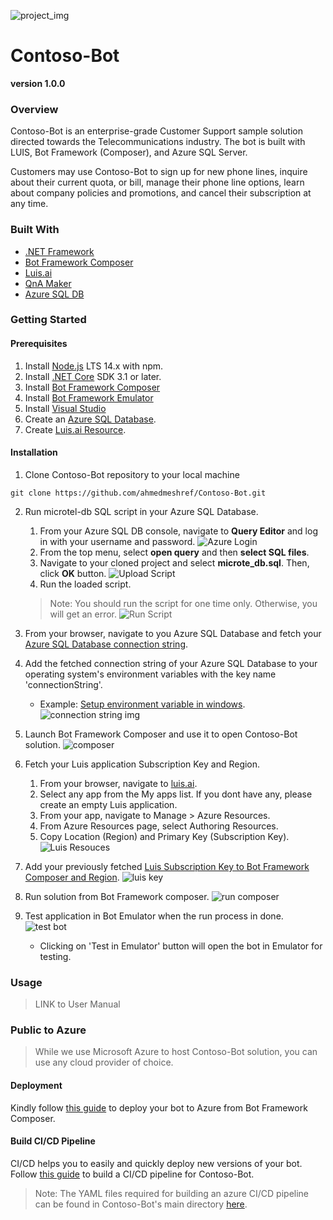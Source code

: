 ![project_img](./docsImages/logo.jpg)

# Contoso-Bot
**version 1.0.0**

### Overview

Contoso-Bot is an enterprise-grade Customer Support sample solution directed towards the Telecommunications industry. The bot is built with LUIS, Bot Framework (Composer), and Azure SQL Server. 

Customers may use Contoso-Bot to sign up for new phone lines, inquire about their current quota, or bill, manage their phone line options, learn about company policies and promotions, and cancel their subscription at any time.  


### Built With

- [.NET Framework](https://docs.microsoft.com/en-us/dotnet/)
- [Bot Framework Composer](https://docs.microsoft.com/en-us/composer/introduction?tabs=v2x) 
- [Luis.ai](https://docs.microsoft.com/en-us/azure/cognitive-services/luis/)  
- [QnA Maker](https://azure.microsoft.com/en-us/services/cognitive-services/qna-maker/#overview)
- [Azure SQL DB](https://azure.microsoft.com/en-us/products/azure-sql/database/)


### Getting Started
 
#### Prerequisites
1. Install [Node.js](https://nodejs.org/en/) LTS 14.x with npm.
2. Install [.NET Core](https://dotnet.microsoft.com/download/dotnet/3.1) SDK 3.1 or later.
3. Install [Bot Framework Composer](https://docs.microsoft.com/en-us/composer/install-composer?tabs=windows) 
4. Install [Bot Framework Emulator](https://github.com/microsoft/BotFramework-Emulator/releases) 
5. Install [Visual Studio](https://visualstudio.microsoft.com/vs/community/)
6. Create an [Azure SQL Database](https://docs.microsoft.com/en-us/azure/azure-sql/database/single-database-create-quickstart?tabs=azure-portal).
7. Create [Luis.ai Resource](https://docs.microsoft.com/en-us/azure/cognitive-services/luis/sign-in-luis-portal). 

#### Installation 
1. Clone Contoso-Bot repository to your local machine 
```
git clone https://github.com/ahmedmeshref/Contoso-Bot.git
```

2. Run microtel-db SQL script in your Azure SQL Database.
   1. From your Azure SQL DB console, navigate to <b>Query Editor</b> and log in with your username and password. 
   ![Azure Login](./docsImages/azureLogin.png)
   1. From the top menu, select <b>open query</b> and then <b>select SQL files</b>.
   2. Navigate to your cloned project and select <b>microte_db.sql</b>. Then, click <b>OK</b> button. 
    ![Upload Script](./docsImages/uploadScript.png)
   3. Run the loaded script.
   > Note: You should run the script for one time only. Otherwise, you will get an error. 
   ![Run Script](./docsImages/runScript.png)

3. From your browser, navigate to you Azure SQL Database and fetch your [Azure SQL Database connection string](https://docs.microsoft.com/en-us/azure/azure-sql/database/connect-query-content-reference-guide#get-adonet-connection-information-optional---sql-database-only). 
 
4. Add the fetched connection string of your Azure SQL Database to your operating system's environment variables with the key name 'connectionString'.
    - Example: [Setup environment variable in windows](https://docs.oracle.com/en/database/oracle/machine-learning/oml4r/1.5.1/oread/creating-and-modifying-environment-variables-on-windows.html). 
        ![connection string img](./docsImages/connectionString.png)

5. Launch Bot Framework Composer and use it to open Contoso-Bot solution. 
    ![composer](./docsImages/composer.png)

6. Fetch your Luis application Subscription Key and Region.
   1. From your browser, navigate to [luis.ai](https://luis.ai/).
   2. Select any app from the My apps list. If you dont have any, please create an empty Luis application. 
   3. From your app, navigate to Manage > Azure Resources.  
   4. From Azure Resources page, select Authoring Resources. 
   5. Copy Location (Region) and Primary Key (Subscription Key).
   ![Luis Resouces](./docsImages/luisResources.png)


7. Add your previously fetched [Luis Subscription Key to Bot Framework Composer and Region](https://docs.microsoft.com/en-us/composer/how-to-add-luis?tabs=v2x#update-luis-keys). 
    ![luis key](./docsImages/luisKey.png)

8. Run solution from Bot Framework composer.
    ![run composer](./docsImages/runComposer.png) 
    
9.  Test application in Bot Emulator when the run process in done.
    ![test bot](./docsImages/testApp.png)
    - Clicking on 'Test in Emulator' button will open the bot in Emulator for testing.  


### Usage

> LINK to User Manual

### Public to Azure  

> While we use Microsoft Azure to host Contoso-Bot solution, you can use any cloud provider of choice.    

#### Deployment

Kindly follow [this guide](https://docs.microsoft.com/en-us/composer/how-to-publish-bot?tabs=v2x) to deploy your bot to Azure from Bot Framework Composer.

#### Build CI/CD Pipeline

CI/CD helps you to easily and quickly deploy new versions of your bot. Follow [this guide](https://docs.microsoft.com/en-us/composer/how-to-cicd) to build a CI/CD pipeline for Contoso-Bot.

> Note: The YAML files required for building an azure CI/CD pipeline can be found in Contoso-Bot's main directory [here](https://github.com/ahmedmeshref/Contoso-Bot/blob/main/build/yaml).   
